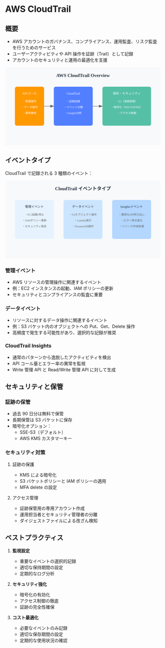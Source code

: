 # AWS CloudTrail

## 概要

- AWS アカウントのガバナンス、コンプライアンス、運用監査、リスク監査を行うためのサービス
- ユーザーアクティビティや API 操作を証跡（Trail）として記録
- アカウントのセキュリティと運用の最適化を支援

![CloudTrail Overview](/image/management-monitoring&governance/logging-monitoring/cloudtrail-overview.svg)

## イベントタイプ

CloudTrail で記録される 3 種類のイベント：

![CloudTrail Events](/image/management-monitoring&governance/logging-monitoring/cloudtrail-events.svg)

### 管理イベント

- AWS リソースの管理操作に関連するイベント
- 例：EC2 インスタンスの起動、IAM ポリシーの更新
- セキュリティとコンプライアンスの監査に重要

### データイベント

- リソースに対するデータ操作に関連するイベント
- 例：S3 バケット内のオブジェクトへの Put、Get、Delete 操作
- 高頻度で発生する可能性があり、選択的な記録が推奨

### CloudTrail Insights

- 通常のパターンから逸脱したアクティビティを検出
- API コール量とエラー率の異常を監視
- Write 管理 API と Read/Write 管理 API に対して生成

## セキュリティと保管

### 証跡の保管

- 過去 90 日分は無料で保管
- 長期保管は S3 バケットに保存
- 暗号化オプション：
  - SSE-S3（デフォルト）
  - AWS KMS カスタマーキー

### セキュリティ対策

1. 証跡の保護

   - KMS による暗号化
   - S3 バケットポリシーと IAM ポリシーの適用
   - MFA delete の設定

2. アクセス管理
   - 証跡保管用の専用アカウント作成
   - 運用担当者とセキュリティ管理者の分離
   - ダイジェストファイルによる改ざん検知

## ベストプラクティス

1. **監視設定**

   - 重要なイベントの選択的記録
   - 適切な保持期間の設定
   - 定期的なログ分析

2. **セキュリティ強化**

   - 暗号化の有効化
   - アクセス制御の徹底
   - 証跡の完全性確保

3. **コスト最適化**
   - 必要なイベントのみ記録
   - 適切な保存期間の設定
   - 定期的な使用状況の確認
